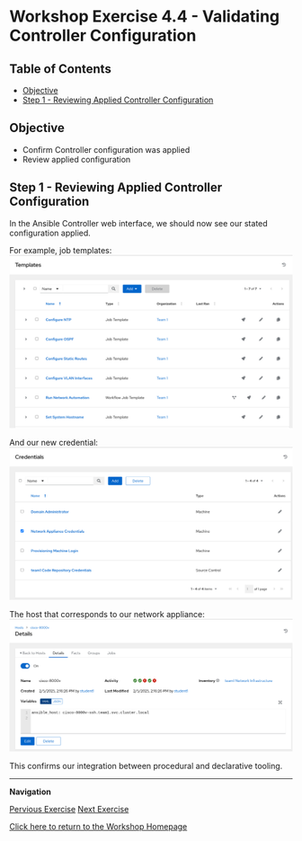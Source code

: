 # Workshop Exercise 4.4 - Validating Controller Configuration

## Table of Contents

* [Objective](#objective)
* [Step 1 - Reviewing Applied Controller Configuration](#step-1---reviewing-applied-controller-configuration)

## Objective

* Confirm Controller configuration was applied
* Review applied configuration

## Step 1 - Reviewing Applied Controller Configuration
In the Ansible Controller web interface, we should now see our stated configuration applied.

For example, job templates:
![Controller Job Templates](../.images/controller-job-templates.png)

And our new credential:
![Controller Credentials](../.images/controller-credentials.png)

The host that corresponds to our network appliance:
![Controller Host](../.images/controller-appliance-host.png)

This confirms our integration between procedural and declarative tooling.

---
**Navigation**

[Pervious Exercise](../4.2-appling-config-to-controller/)  [Next Exercise](../2.1-ad-automation-part-1/)

[Click here to return to the Workshop Homepage](../../README.md)
